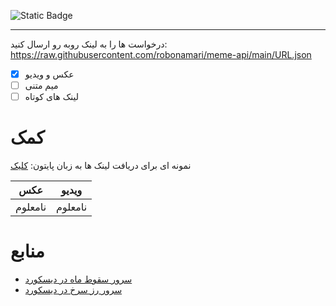 ![Static Badge](https://img.shields.io/badge/python-%E2%88%9E-blue)
<hr>



درخواست ها را به لینک روبه رو ارسال کنید: https://raw.githubusercontent.com/robonamari/meme-api/main/URL.json
- [x] عکس و ویدیو
- [ ] میم متنی
- [ ] لینک های کوتاه

# کمک 
نمونه ای برای دریافت لینک ها به زبان پایتون:
[کلیک](https://github.com/robonamari/meme-api/blob/main/main.py)


| عکس| ویدیو|
|:-------------:|:-------------:|
|نامعلوم|نامعلوم|



# منابع
* [سرور سقوط ماه در دیسکورد](https://discord.gg/BsaC3QgEQz)
* [سرور رز سرخ در دیسکورد](https://discord.gg/a7jbGR99bW)
